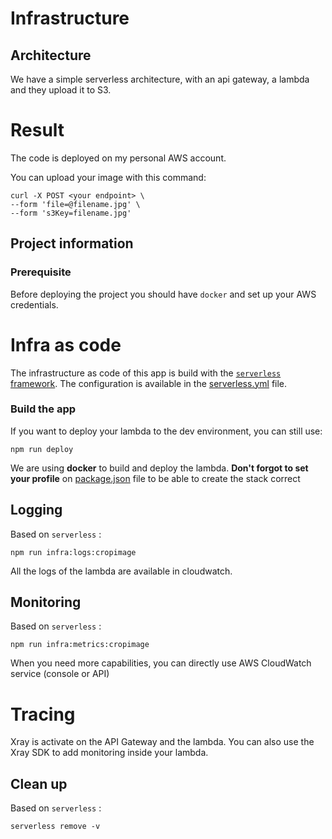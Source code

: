 # Infrastructure

## Architecture
We have a simple serverless architecture, with an api gateway, a lambda and they upload it to S3.


# Result
The code is deployed on my personal AWS account.

You can upload your image with this command:
```shell
curl -X POST <your endpoint> \
--form 'file=@filename.jpg' \
--form 's3Key=filename.jpg'
```


## Project information
### Prerequisite
Before deploying the project you should have `docker` and set up your AWS credentials.

# Infra as code
The infrastructure as code of this app is build with the [`serverless` framework](https://www.serverless.com/).
The configuration is available in the [serverless.yml](https://github.com/julialamenza/crop-image/blob/dev/serverless.yaml) file.

### Build the app
If you want to deploy your lambda to the dev environment, you can still use:
```shell
npm run deploy
```
We are using **docker** to build and deploy the lambda.
**Don't forgot to set your profile** on [package.json](https://github.com/julialamenza/crop-image/blob/dev/package.json) file to be able to create the stack correct

## Logging

Based on `serverless` :

`npm run infra:logs:cropimage`

All the logs of the lambda are available in cloudwatch.

## Monitoring

Based on `serverless` :

`npm run infra:metrics:cropimage`

When you need more capabilities, you can directly use AWS CloudWatch service (console or API)


# Tracing
Xray is activate on the API Gateway and the lambda.
You can also use the Xray SDK to add monitoring inside your lambda.

## Clean up

Based on `serverless` :

`serverless remove -v`
